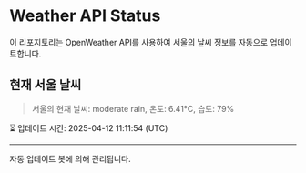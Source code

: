 
# Weather API Status

이 리포지토리는 OpenWeather API를 사용하여 서울의 날씨 정보를 자동으로 업데이트합니다.

## 현재 서울 날씨
> 서울의 현재 날씨: moderate rain, 온도: 6.41°C, 습도: 79%

⏳ 업데이트 시간: 2025-04-12 11:11:54 (UTC)

---
자동 업데이트 봇에 의해 관리됩니다.
